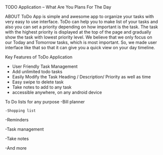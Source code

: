 TODO Application – What Are You Plans For The Day

ABOUT
ToDo App is simple and awesome app to organize your tasks with very easy to use interface. ToDo can help you to make list of your tasks and also you can set a priority depending on how important is the task. The task with the highest priority is displayed at the top of the page and gradually show the task with lowest priority level.
We believe that we only focus on our Today and Tomorrow tasks, which is most important. So, we made user interface like that so that it can give you a quick view on your day timeline.

Key Features of ToDo Application
-	User Friendly Task Management
-	Add unlimited todo tasks
-	Easily Modify the Task Heading / Description/ Priority as well as time
-	Easy swipe to delete task
-	Take notes to add to any task
-	accessible anywhere, on any android device

To Do lists for any purpose
  -Bill planner
  
 	-Shopping list

-Reminders

-Task management

-Take notes

-And more



